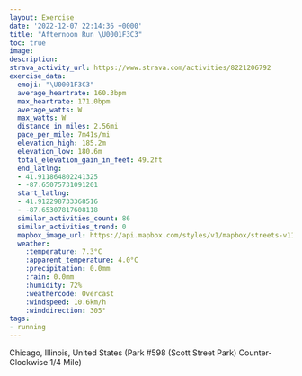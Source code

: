 ```yaml
---
layout: Exercise
date: '2022-12-07 22:14:36 +0000'
title: "Afternoon Run \U0001F3C3"
toc: true
image:
description:
strava_activity_url: https://www.strava.com/activities/8221206792
exercise_data:
  emoji: "\U0001F3C3"
  average_heartrate: 160.3bpm
  max_heartrate: 171.0bpm
  average_watts: W
  max_watts: W
  distance_in_miles: 2.56mi
  pace_per_mile: 7m41s/mi
  elevation_high: 185.2m
  elevation_low: 180.6m
  total_elevation_gain_in_feet: 49.2ft
  end_latlng:
  - 41.911864802241325
  - -87.65075731091201
  start_latlng:
  - 41.912298733368516
  - -87.65307817608118
  similar_activities_count: 86
  similar_activities_trend: 0
  mapbox_image_url: https://api.mapbox.com/styles/v1/mapbox/streets-v11/static/path-5+787af2-1.0(k%7Bx~Fll~uO%40cC%5Cc%40%60BgCTg%40%3FKC%5DB%5BC%7D%40%40i%40Eg%40%40w%40%40E%5E%3FCEA_%40AgC%40wJGiB%40oCEoABUFKp%40i%40HCt%40CNDDL%40p%40%40lAExB%40NHPNRTJP%40lAGFCPKJSDKB_%40C%7BCG%5BSWKGYEwAJOJGHOd%40HtDHXNPNH%5C%40~%40EXKFIHUF_%40CmDUg%40GKICaABm%40FOJOVENAVHfDDTNTPJR%40nAGVQJSHi%40CgCCm%40MWQKWES%3F%7D%40DKBOHS%5CCVD%7C%40BjBBVFLJNTHNBt%40E%5CGNKNWF%5B%40UG%7DCQa%40OMYEq%40%40a%40DQDS%5CGd%40JvDDLJNTJNBj%40Cf%40GVMJWH_%40%40%5BGqCQa%40QMSGcBFQHITEf%40FtC%40ZFRNRRJtAGTGJKJUF%5DEcDE%5BIQSOSEuB%3FOCOKIAiBDG%40CDCPU%40EHJfCDtCAxF%3F%7CDAh%40DtCAxACXGNGXA%60%40),pin-s-s+e5b22e(-87.65143,41.91174),pin-s-f+89ae00(-87.64931999999997,41.91112000000001)/auto/800x800?access_token=pk.eyJ1Ijoiam9zaGJlY2ttYW4iLCJhIjoiY205eWR2aDd1MWZ6djJrbXc4a3M0bWZleiJ9.XiG9OWkNcZk2QzjJbxLB4A
  weather:
    :temperature: 7.3°C
    :apparent_temperature: 4.0°C
    :precipitation: 0.0mm
    :rain: 0.0mm
    :humidity: 72%
    :weathercode: Overcast
    :windspeed: 10.6km/h
    :winddirection: 305°
tags:
- running
---
```

Chicago, Illinois, United States (Park #598 (Scott Street Park) Counter-Clockwise 1/4 Mile)
